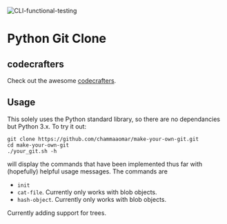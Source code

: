 ![CLI-functional-testing](https://github.com/chammaaomar/make-your-own-git/workflows/CLI-functional-testing/badge.svg)
# Python Git Clone

## codecrafters

Check out the awesome [codecrafters](https://codecrafters.io).

## Usage
This solely uses the Python standard library, so there are no dependancies but Python 3.x. To try it out:
```
git clone https://github.com/chammaaomar/make-your-own-git.git
cd make-your-own-git
./your_git.sh -h
```

will display the commands that have been implemented thus far with (hopefully) helpful usage messages. The commands are

- `init`
- `cat-file`. Currently only works with blob objects.
- `hash-object`. Currently only works with blob objects.

Currently adding support for trees.
